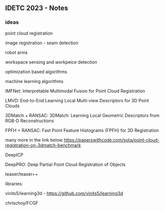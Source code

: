 ## IDETC 2023 - Notes


### ideas

point cloud registration 


image registration - seam detection 

robot arms

workspace sensing and workpeice detection


optimization based algorithms







machine learning algorithms


IMFNet: Interpretable Multimodal Fusion for Point Cloud Registration

LMVD: End-to-End Learning Local Multi-view Descriptors for 3D Point Clouds

3DMatch + RANSAC: 3DMatch: Learning Local Geometric Descriptors from RGB-D Reconstructions

FPFH + RANSAC: Fast Point Feature Histograms (FPFH) for 3D Registration

many more in the link below
https://paperswithcode.com/sota/point-cloud-registration-on-3dmatch-benchmark



DeepICP


DeepPRO: Deep Partial Point Cloud Registration of Objects









teaser/teaser++



libraries:

vinits5/learning3d - https://github.com/vinits5/learning3d

chrischoy/FCGF



